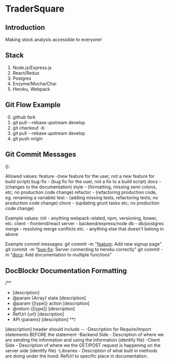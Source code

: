 # TraderSquare

## Introduction

Making stock analysis accessible to everyone!

## Stack
1. Node.js/Express.js
2. React/Redux
3. Postgres
4. Enzyme/Mocha/Chai
5. Heroku, Webpack

## Git Flow Example
0. github fork
1. git pull --rebase upstream develop
2. git checkout -b <branch>
3. git pull --rebase upstream develop
4. git push origin <branch>

## Git Commit Messages

<type>(<scope>): <subject>

Allowed <type> values:
feature -(new feature for the user, not a new feature for build script)
bug-fix - (bug fix for the user, not a fix to a build script)
docs - (changes to the documentation)
style - (formatting, missing semi colons, etc; no production code change)
refactor - (refactoring production code, eg. renaming a variable)
test - (adding missing tests, refactoring tests; no production code change)
chore - (updating grunt tasks etc; no production code change)

Example <scope> values:
init - anything webpack related, npm, versioning, bower, etc.
client - frontend/react
server - backend/express/node
db - db/postgres
merge - resolving merge conflicts
etc. - anything else that doesn't belong in above

Example commit messages:
git commit -m "[feature](client): Add new signup page"
git commit -m "[bug-fix](server): Server connecting to heroku correctly"
git commit -m "[docs](init): Add documentation to multiple functions"

## DocBlockr Documentation Formatting

/**
 * [description]
 * @param  {Array}  state  [description]
 * @param  {[type]} action [description]
 * @return {[type]}        [description]
 * RefUrl  {url}           [description]
 * API     {params}        [description]
 **/

[description] header should include --
-Description for Require/Import statements BEFORE the statement
-Backend Side - Description of where we are sending the information and using the information (identify file)
-Client Side - Description of where we the GET/POST request is happening on the server side (identify file)
-Libraries - Description of what built in methods are doing under the hood. RefUrl to specific place in documentation.
